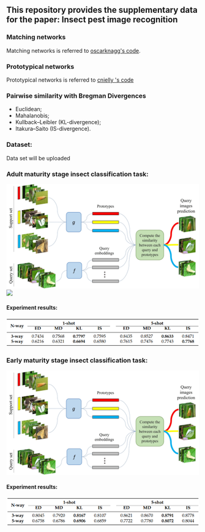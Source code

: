 ## This repository provides the supplementary data for the paper: Insect pest image recognition

### Matching networks
Matching networks is referred to [oscarknagg's code](https://github.com/oscarknagg/few-shot).

### Prototypical networks
Prototypical networks is referred to [cnielly
's code](https://github.com/cnielly/prototypical-networks-omniglot)

### Pairwise similarity with Bregman Divergences

- Euclidean;
- Mahalanobis;
- Kullback–Leibler (KL-divergence);
- Itakura–Saito (IS-divergence).

### Dataset:
Data set will be uploaded

### Adult maturity stage insect classification task:

![Episode](/Figures/task_example_adult.jpg)<img src="https://your-image-url.type" width="600">

#### Experiment results:
![Adult_results](/Figures/adult_results.png)

### Early maturity stage insect classification task:

![Episode](/Figures/task_example_adult.jpg)

#### Experiment results:
![Early_results](/Figures/early_results.png)


